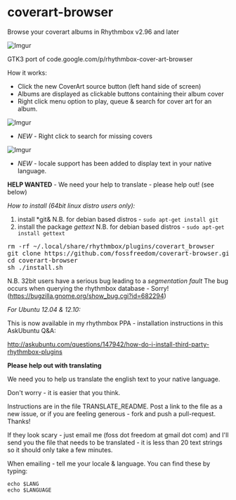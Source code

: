 coverart-browser
================

Browse your coverart albums in Rhythmbox v2.96 and later

![Imgur](http://i.imgur.com/JRJKF.png)

GTK3 port of code.google.com/p/rhythmbox-cover-art-browser

How it works:

 - Click the new CoverArt source button (left hand side of screen)
 - Albums are displayed as clickable buttons containing their album cover
 - Right click menu option to play, queue & search for cover art for an album.

![Imgur](http://i.imgur.com/XCAdF.png)

 - *NEW* - Right click to search for missing covers

![Imgur](http://i.imgur.com/QmHzi.png)

 - *NEW* - locale support has been added to display text in your native language.

**HELP WANTED** - We need your help to translate - please help out! (see below)

*How to install (64bit linux distro users only):*

1. install *git&
N.B. for debian based distros - `sudo apt-get install git`
2. install the package *gettext*
N.B. for debian based distros - `sudo apt-get install gettext`

<pre>
rm -rf ~/.local/share/rhythmbox/plugins/coverart_browser
git clone https://github.com/fossfreedom/coverart-browser.git
cd coverart-browser
sh ./install.sh
</pre>

N.B. 32bit users have a serious bug leading to a *segmentation fault*
     The bug occurs when querying the rhythmbox database - 
     Sorry! (https://bugzilla.gnome.org/show_bug.cgi?id=682294)

*For Ubuntu 12.04 & 12.10:*

This is now available in my rhythmbox PPA - installation instructions in this AskUbuntu Q&A:

http://askubuntu.com/questions/147942/how-do-i-install-third-party-rhythmbox-plugins

**Please help out with translating**

We need you to help us translate the english text to your native language.

Don't worry - it is easier that you think.

Instructions are in the file TRANSLATE_README. Post a link to the file as a new issue, or
if you are feeling generous - fork and push a pull-request. Thanks!

If they look scary - just email me (foss dot freedom at gmail dot com) and I'll send you the 
file that needs to be translated - it is less than 20 text strings so it should only take a
few minutes.

When emailing - tell me your locale & language.  You can find these by typing:

    echo $LANG
    echo $LANGUAGE
